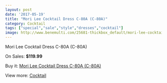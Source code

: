 ```yaml
---
layout: post
date: '2017-05-19'
title: "Mori Lee Cocktail Dress C-80A (C-80A)"
category: Cocktail
tags: ["special","sale","style","dresses","cocktail"]
image: http://www.benemulti.com/25681-thickbox_default/mori-lee-cocktail-dress-c-80a-c-80a.jpg
---
```

Mori Lee Cocktail Dress C-80A (C-80A)

On Sales: **$119.99**
<a href="https://www.benemulti.com/en/cocktail/10114-mori-lee-cocktail-dress-c-80a-c-80a.html"><amp-img layout="responsive" width="600" height="600" src="//www.benemulti.com/25681-thickbox_default/mori-lee-cocktail-dress-c-80a-c-80a.jpg" alt="Mori Lee Cocktail Dress C-80A (C-80A) 0" /></a>
<a href="https://www.benemulti.com/en/cocktail/10114-mori-lee-cocktail-dress-c-80a-c-80a.html"><amp-img layout="responsive" width="600" height="600" src="//www.benemulti.com/25682-thickbox_default/mori-lee-cocktail-dress-c-80a-c-80a.jpg" alt="Mori Lee Cocktail Dress C-80A (C-80A) 1" /></a>

Buy it: [Mori Lee Cocktail Dress C-80A (C-80A)](https://www.benemulti.com/en/cocktail/10114-mori-lee-cocktail-dress-c-80a-c-80a.html "Mori Lee Cocktail Dress C-80A (C-80A)")

View more: [Cocktail](https://www.benemulti.com/en/80-cocktail "Cocktail")